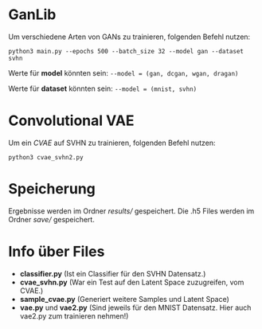 # GanLib
Um verschiedene Arten von GANs zu trainieren, folgenden Befehl nutzen:

```python3 main.py --epochs 500 --batch_size 32 --model gan --dataset svhn```

Werte für **model** könnten sein:
```--model = (gan, dcgan, wgan, dragan)```

Werte für **dataset** könnten sein:
```--model = (mnist, svhn)```


# Convolutional VAE
Um ein *CVAE* auf SVHN zu trainieren, folgenden Befehl nutzen:

```python3 cvae_svhn2.py```


# Speicherung
Ergebnisse werden im Ordner *results/* gespeichert.
Die .h5 Files werden im Ordner *save/* gespeichert.

# Info über Files
* **classifier.py** (Ist ein Classifier für den SVHN Datensatz.)
* **cvae_svhn.py** (War ein Test auf den Latent Space zuzugreifen, vom CVAE.)
* **sample_cvae.py** (Generiert weitere Samples und Latent Space)
* **vae.py** und **vae2.py** (Sind jeweils für den MNIST Datensatz. Hier auch vae2.py zum trainieren nehmen!)